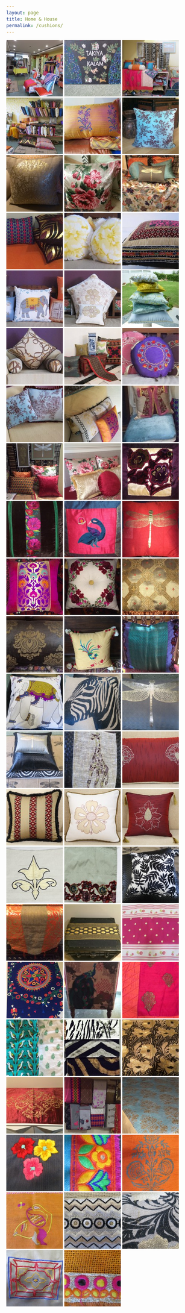 ```yaml
---
layout: page
title: Home & House
permalink: /cushions/
---
```


[![image](/img/IMG_3102-150x150.jpg)](/img/IMG_3102.jpg)
[![image](/img/TK-150x150.jpg)](/img/TK.jpg)
[![image](/img/IMG_3097-150x150.jpg)](/img/IMG_3097.jpg)
[![image](/img/IMG_3095-150x150.jpg)](/img/IMG_3095.jpg)
[![image](/img/IMG_3103-150x150.jpg)](/img/IMG_3103.jpg)
[![image](/img/FullSizeRender-copy-150x150.jpg)](/img/FullSizeRender-copy.jpg)
[![image](/img/FullSizeRender-copy-2-150x150.jpg)](/img/FullSizeRender-copy-2.jpg)
[![image](/img/tk16-150x150.jpg)](/img/tk16.jpg)
[![image](/img/IMG_0001-150x150.jpeg)](/img/tk19.jpeg)
[![image](/img/IMG_3116-150x150.jpg)](/img/IMG_3116.jpg)
[![image](/img/tk10-150x150.jpg)](/img/tk10.jpg)
[![image](/img/tk6-150x150.jpg)](/img/tk6.jpg)
[![image](/img/tk9-150x150.jpg)](/img/tk9.jpg)
[![image](/img/tk8-150x150.jpg)](/img/tk8.jpg)
[![image](/img/tk7-150x150.jpg)](/img/tk7.jpg)
[![image](/img/tk4-150x150.jpg)](/img/tk4.jpg)
[![image](/img/tk3-150x150.jpg)](/img/tk3.jpg)
[![image](/img/tk2-150x150.jpg)](/img/tk2.jpg)
[![image](/img/tk11-150x150.jpg)](/img/tk11.jpg)
[![image](/img/cropped-tk15-e1440554035408-150x150.jpg)](/img/cropped-tk15-e1440554035408.jpg)
[![image](/img/IMG_3116-2-150x150.jpg)](/img/FullSizeRender-copy-3.jpg)
[![image](/img/IMG_3117-150x150.jpg)](/img/IMG_3117.jpg)
[![image](/img/IMG_3128-150x150.jpg)](/img/IMG_3128.jpg)
[![image](/img/IMG_3152-1-150x150.jpg)](/img/IMG_3152-1.jpg)
[![image](/img/IMG_3151-1-150x150.jpg)](/img/IMG_3151-1.jpg)
[![image](/img/IMG_3150-1-150x150.jpg)](/img/IMG_3150-1.jpg)
[![image](/img/IMG_3149-1-150x150.jpg)](/img/IMG_3149-1.jpg)
[![image](/img/IMG_3147-1-150x150.jpg)](/img/IMG_3147-1.jpg)
[![image](/img/IMG_3146-1-150x150.jpg)](/img/IMG_3146-1.jpg)
[![image](/img/IMG_3145-1-150x150.jpg)](/img/IMG_3145-1.jpg)
[![image](/img/IMG_3141-1-150x150.jpg)](/img/IMG_3141-1.jpg)
[![image](/img/IMG_3140-1-150x150.jpg)](/img/IMG_3140-1.jpg)
[![image](/img/IMG_3139-150x150.jpg)](/img/IMG_3139.jpg)
[![image](/img/photo-5-150x150.jpg)](/img/photo-5.jpg)
[![image](/img/photo-2-150x150.jpg)](/img/photo-2.jpg)
[![image](/img/photo-4-150x150.jpg)](/img/photo-4.jpg)
[![image](/img/photo-12-150x150.jpg)](/img/photo-12.jpg)
[![image](/img/photo-4-copy-150x150.jpg)](/img/photo-4-copy.jpg)
[![image](/img/MG_8864-150x150.jpg)](/img/MG_8864.jpg)
[![image](/img/MG_8860-150x150.jpg)](/img/MG_8860.jpg)
[![image](/img/MG_8857-150x150.jpg)](/img/MG_8857.jpg)
[![image](/img/MG_8856-150x150.jpg)](/img/MG_8856.jpg)
[![image](/img/MG_8871-150x150.jpg)](/img/MG_8871.jpg)
[![image](/img/MG_8866-150x150.jpg)](/img/MG_8866.jpg)
[![image](/img/photo-3-150x150.jpg)](/img/photo-3.jpg)
[![image](/img/IMG_3130-150x150.jpg)](/img/IMG_3130.jpg)
[![image](/img/tk14-e1440553948735-150x150.jpg)](/img/tk14-e1440553948735.jpg)
[![image](/img/photo-1-copy-150x150.jpg)](/img/photo-1-copy.jpg)
[![image](/img/IMG_0005-150x150.jpg)](/img/IMG_0005.jpg)
[![image](/img/IMG_0006-copy-150x150.jpg)](/img/IMG_0006-copy.jpg)
[![image](/img/IMG_0004-150x150.jpeg)](/img/IMG_0005.jpeg)
[![image](/img/IMG_0002-150x150.jpeg)](/img/IMG_0002.jpeg)
[![image](/img/IMG_3115-150x150.jpg)](/img/IMG_3115.jpg)
[![image](/img/IMG_3131-150x150.jpg)](/img/IMG_3131.jpg)
[![image](/img/IMG_3135-150x150.jpg)](/img/IMG_3135.jpg)
[![image](/img/IMG_3116-1-150x150.jpg)](/img/IMG_3116-1.jpg)
[![image](/img/IMG_3144-1-150x150.jpg)](/img/IMG_3144-1.jpg)
[![image](/img/photo-3-copy-150x150.jpg)](/img/photo-3-copy.jpg)
[![image](/img/photo-9-150x150.jpg)](/img/photo-9.jpg)
[![image](/img/photo-5-copy-150x150.jpg)](/img/photo-5-copy.jpg)
[![image](/img/photo-2-copy-150x150.jpg)](/img/photo-2-copy.jpg)
[![image](/img/photo-2-copy-2-150x150.jpg)](/img/photo-2-copy-2.jpg)
[![image](/img/photo-1-150x150.jpg)](/img/photo-1.jpg)
[![image](/img/photo-13-150x150.jpg)](/img/photo-13.jpg)
[![image](/img/photo-1-copy-2-150x150.jpg)](/img/IMG_photo-1-copy-23131.jpg)
